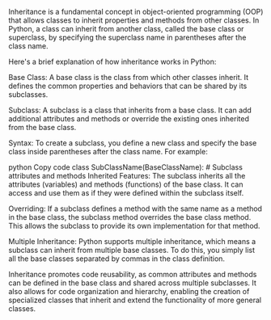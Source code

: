 Inheritance is a fundamental concept in object-oriented programming (OOP) that allows classes to inherit properties and methods from other classes. In Python, a class can inherit from another class, called the base class or superclass, by specifying the superclass name in parentheses after the class name.

Here's a brief explanation of how inheritance works in Python:

Base Class: A base class is the class from which other classes inherit. It defines the common properties and behaviors that can be shared by its subclasses.

Subclass: A subclass is a class that inherits from a base class. It can add additional attributes and methods or override the existing ones inherited from the base class.

Syntax: To create a subclass, you define a new class and specify the base class inside parentheses after the class name. For example:

python
Copy code
class SubClassName(BaseClassName):
    # Subclass attributes and methods
Inherited Features: The subclass inherits all the attributes (variables) and methods (functions) of the base class. It can access and use them as if they were defined within the subclass itself.

Overriding: If a subclass defines a method with the same name as a method in the base class, the subclass method overrides the base class method. This allows the subclass to provide its own implementation for that method.

Multiple Inheritance: Python supports multiple inheritance, which means a subclass can inherit from multiple base classes. To do this, you simply list all the base classes separated by commas in the class definition.

Inheritance promotes code reusability, as common attributes and methods can be defined in the base class and shared across multiple subclasses. It also allows for code organization and hierarchy, enabling the creation of specialized classes that inherit and extend the functionality of more general classes.
